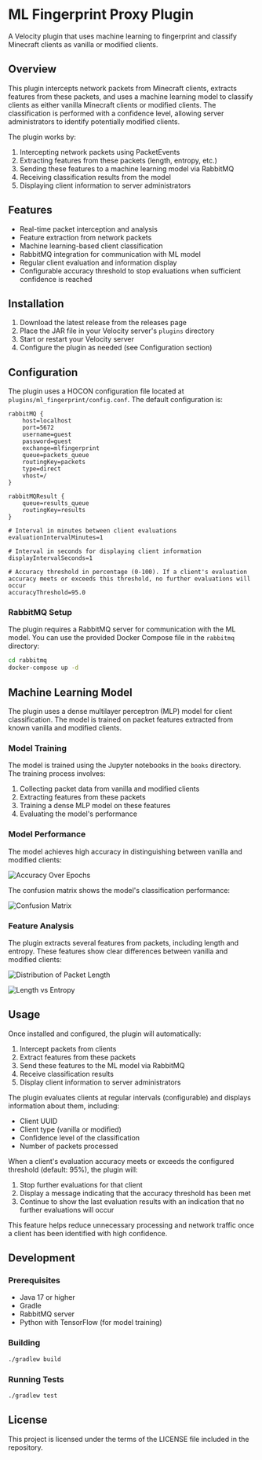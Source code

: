 # ML Fingerprint Proxy Plugin

A Velocity plugin that uses machine learning to fingerprint and classify Minecraft clients as vanilla or modified clients.

## Overview

This plugin intercepts network packets from Minecraft clients, extracts features from these packets, and uses a machine learning model to classify clients as either vanilla Minecraft clients or modified clients. The classification is performed with a confidence level, allowing server administrators to identify potentially modified clients.

The plugin works by:
1. Intercepting network packets using PacketEvents
2. Extracting features from these packets (length, entropy, etc.)
3. Sending these features to a machine learning model via RabbitMQ
4. Receiving classification results from the model
5. Displaying client information to server administrators

## Features

- Real-time packet interception and analysis
- Feature extraction from network packets
- Machine learning-based client classification
- RabbitMQ integration for communication with ML model
- Regular client evaluation and information display
- Configurable accuracy threshold to stop evaluations when sufficient confidence is reached

## Installation

1. Download the latest release from the releases page
2. Place the JAR file in your Velocity server's `plugins` directory
3. Start or restart your Velocity server
4. Configure the plugin as needed (see Configuration section)

## Configuration

The plugin uses a HOCON configuration file located at `plugins/ml_fingerprint/config.conf`. The default configuration is:

```hocon
rabbitMQ {
    host=localhost
    port=5672
    username=guest
    password=guest
    exchange=mlfingerprint
    queue=packets_queue
    routingKey=packets
    type=direct
    vhost=/
}

rabbitMQResult {
    queue=results_queue
    routingKey=results
}

# Interval in minutes between client evaluations
evaluationIntervalMinutes=1

# Interval in seconds for displaying client information
displayIntervalSeconds=1

# Accuracy threshold in percentage (0-100). If a client's evaluation accuracy meets or exceeds this threshold, no further evaluations will occur
accuracyThreshold=95.0
```

### RabbitMQ Setup

The plugin requires a RabbitMQ server for communication with the ML model. You can use the provided Docker Compose file in the `rabbitmq` directory:

```bash
cd rabbitmq
docker-compose up -d
```

## Machine Learning Model

The plugin uses a dense multilayer perceptron (MLP) model for client classification. The model is trained on packet features extracted from known vanilla and modified clients.

### Model Training

The model is trained using the Jupyter notebooks in the `books` directory. The training process involves:

1. Collecting packet data from vanilla and modified clients
2. Extracting features from these packets
3. Training a dense MLP model on these features
4. Evaluating the model's performance

### Model Performance

The model achieves high accuracy in distinguishing between vanilla and modified clients:

![Accuracy Over Epochs](.github/assets/accuracy_over_epochs.png)

The confusion matrix shows the model's classification performance:

![Confusion Matrix](.github/assets/confusion_matrix.png)

### Feature Analysis

The plugin extracts several features from packets, including length and entropy. These features show clear differences between vanilla and modified clients:

![Distribution of Packet Length](.github/assets/distribution_of_packet_length.png)

![Length vs Entropy](.github/assets/length_vs_entropy.png)

## Usage

Once installed and configured, the plugin will automatically:

1. Intercept packets from clients
2. Extract features from these packets
3. Send these features to the ML model via RabbitMQ
4. Receive classification results
5. Display client information to server administrators

The plugin evaluates clients at regular intervals (configurable) and displays information about them, including:
- Client UUID
- Client type (vanilla or modified)
- Confidence level of the classification
- Number of packets processed

When a client's evaluation accuracy meets or exceeds the configured threshold (default: 95%), the plugin will:
1. Stop further evaluations for that client
2. Display a message indicating that the accuracy threshold has been met
3. Continue to show the last evaluation results with an indication that no further evaluations will occur

This feature helps reduce unnecessary processing and network traffic once a client has been identified with high confidence.

## Development

### Prerequisites

- Java 17 or higher
- Gradle
- RabbitMQ server
- Python with TensorFlow (for model training)

### Building

```bash
./gradlew build
```

### Running Tests

```bash
./gradlew test
```

## License

This project is licensed under the terms of the LICENSE file included in the repository.